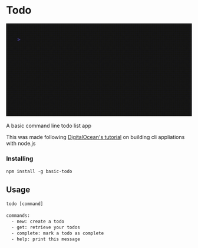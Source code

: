 # Todo

![todo demo](./todo.gif)

A basic command line todo list app

This was made following [DigitalOcean's tutorial](https://www.digitalocean.com/community/tutorials/how-to-build-command-line-applications-with-node-js) on building cli appliations with node.js

### Installing

    npm install -g basic-todo

## Usage

    todo [command]

    commands:
      - new: create a todo
      - get: retrieve your todos
      - complete: mark a todo as complete
      - help: print this message
